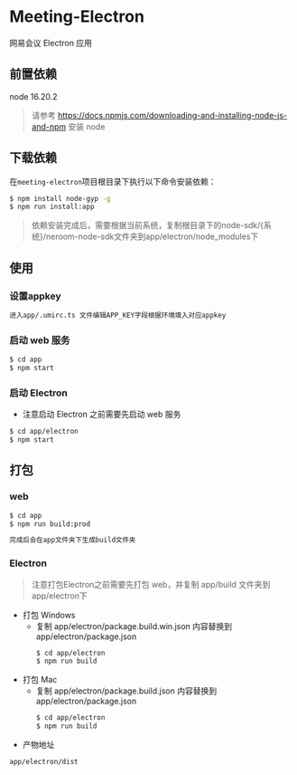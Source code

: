 # Meeting-Electron

网易会议 Electron 应用

## 前置依赖
node 16.20.2
> 请参考 https://docs.npmjs.com/downloading-and-installing-node-js-and-npm 安装 node

## 下载依赖

在`meeting-electron`项目根目录下执行以下命令安装依赖：

```bash
$ npm install node-gyp -g
$ npm run install:app
```

> 依赖安装完成后，需要根据当前系统，复制根目录下的node-sdk/{系统}/neroom-node-sdk文件夹到app/electron/node_modules下

## 使用

### 设置appkey
```html
进入app/.umirc.ts 文件编辑APP_KEY字段根据环境填入对应appkey
```

### 启动 web 服务

```bash
$ cd app
$ npm start
```

### 启动 Electron

- 注意启动 Electron 之前需要先启动 web 服务

```bash
$ cd app/electron
$ npm start
```

## 打包

### web

```bash
$ cd app
$ npm run build:prod

完成后会在app文件夹下生成build文件夹
```

### Electron
> 注意打包Electron之前需要先打包 web，并复制 app/build 文件夹到 app/electron下
- 打包 Windows
  - 复制 app/electron/package.build.win.json 内容替换到 app/electron/package.json
    ```bash
    $ cd app/electron
    $ npm run build
    ```
- 打包 Mac
  - 复制 app/electron/package.build.json 内容替换到 app/electron/package.json
    ```bash
    $ cd app/electron
    $ npm run build
    ```
- 产物地址
```html
app/electron/dist
```
